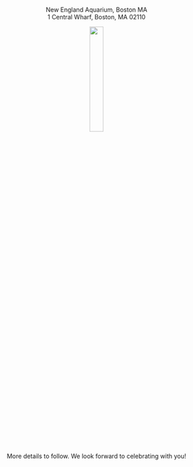 
<br>
<p style="text-align:center"><bodytext>New England Aquarium, Boston MA
<br>
1 Central Wharf, Boston, MA 02110
</bodytext></p>

<div align = "center"><img src="/static/barge_toast.jpg" style="width: 25%; height: 25%"/></div>

<p style="text-align:center"><bodytext>More details to follow. We look forward to celebrating with you!</bodytext></p>
